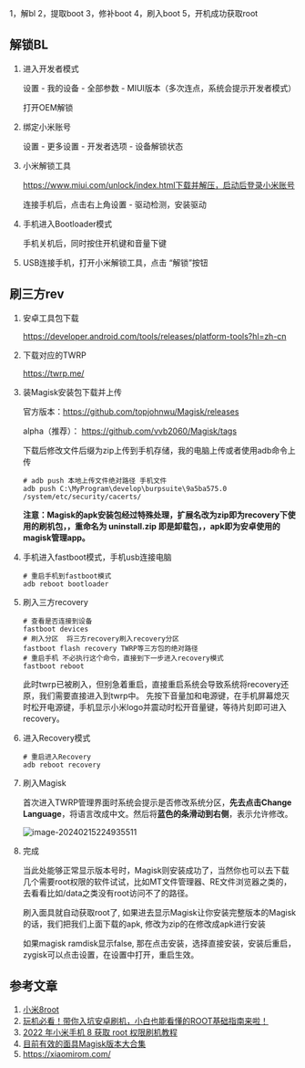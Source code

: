 1，解bl
2，提取boot
3，修补boot
4，刷入boot
5，开机成功获取root

## 解锁BL

1. 进入开发者模式

   设置 - 我的设备 - 全部参数 - MIUI版本（多次连点，系统会提示开发者模式）

   打开OEM解锁

2. 绑定小米账号

   设置 - 更多设置 - 开发者选项 - 设备解锁状态

3. 小米解锁工具

   https://www.miui.com/unlock/index.html下载并解压，启动后登录小米账号

   连接手机后，点击右上角设置 - 驱动检测，安装驱动

4. 手机进入Bootloader模式

   手机关机后，同时按住开机键和音量下键

5. USB连接手机，打开小米解锁工具，点击 “解锁”按钮

## 刷三方rev

1. 安卓工具包下载

   https://developer.android.com/tools/releases/platform-tools?hl=zh-cn

2. 下载对应的TWRP

   https://twrp.me/

3. 装Magisk安装包下载并上传

   官方版本：https://github.com/topjohnwu/Magisk/releases

   alpha（推荐）： https://github.com/vvb2060/Magisk/tags

   下载后修改文件后缀为zip上传到手机存储，我的电脑上传或者使用adb命令上传

   ```shell
   # adb push 本地上传文件绝对路径 手机文件
   adb push C:\MyProgram\develop\burpsuite\9a5ba575.0 /system/etc/security/cacerts/
   ```

   **注意：Magisk的apk安装包经过特殊处理，扩展名改为zip即为recovery下使用的刷机包，，重命名为 uninstall.zip 即是卸载包，，apk即为安卓使用的magisk管理app。**

4. 手机进入fastboot模式，手机usb连接电脑

   ```shell
   # 重启手机到fastboot模式
   adb reboot bootloader
   ```

5. 刷入三方recovery

   ```shell
   # 查看是否连接到设备
   fastboot devices
   # 刷入分区  将三方recovery刷入recovery分区
   fastboot flash recovery TWRP等三方包的绝对路径
   # 重启手机 不必执行这个命令，直接到下一步进入recovery模式
   fastboot reboot
   ```

   此时twrp已被刷入，但别急着重启，直接重启系统会导致系统将recovery还原，我们需要直接进入到twrp中。
   先按下音量加和电源键，在手机屏幕熄灭时松开电源键，手机显示小米logo并震动时松开音量键，等待片刻即可进入recovery。

6. 进入Recovery模式

   ```shell
   # 重启进入Recovery
   adb reboot recovery
   ```

7. 刷入Magisk

   首次进入TWRP管理界面时系统会提示是否修改系统分区，**先去点击Change Language**，将语言改成中文。然后将**蓝色的条滑动到右侧**，表示允许修改。

   ![image-20240215224935511](https://chunhui-a.oss-cn-nanjing.aliyuncs.com/typora/img/image-20240215224935511.png)

8. 完成

   当此处能够正常显示版本号时，Magisk则安装成功了，当然你也可以去下载几个需要root权限的软件试试，比如MT文件管理器、RE文件浏览器之类的，去看看比如/data之类没有root访问不了的路径。

   刷入面具就自动获取root了, 如果进去显示Magisk让你安装完整版本的Magisk的话，我们把我们上面下载的apk, 修改为zip的在修改成apk进行安装

   如果magisk ramdisk显示false, 那在点击安装，选择直接安装，安装后重启，zygisk可以点击设置，在设置中打开，重启生效。

## 参考文章

1. [小米8root](https://www.cnblogs.com/xuzhen97/p/16341352.html)
2. [玩机必看！带你入坑安卓刷机，小白也能看懂的ROOT基础指南来啦！](https://www.bilibili.com/video/BV1BY4y1H7Mc)
3. [2022 年小米手机 8 获取 root 权限刷机教程](https://www.sxy91.com/posts/xiaomi8-root/)
4. [目前有效的面具Magisk版本大合集](https://www.bilibili.com/read/cv20082595/)
5. https://xiaomirom.com/